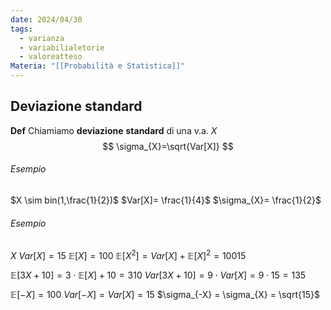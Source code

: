 ```yaml
---
date: 2024/04/30
tags:
  - varianza
  - variabilialetorie
  - valoreatteso
Materia: "[[Probabilità e Statistica]]"
---
```

## Deviazione standard
**Def** Chiamiamo **deviazione** **standard** di una v.a. $X$
$$
\sigma_{X}=\sqrt{Var[X]}
$$
###### Esempio
$X \sim bin(1,\frac{1}{2})$   $Var[X]= \frac{1}{4}$    $\sigma_{X}= \frac{1}{2}$

###### Esempio
$X$   $Var[X]= 15$   $\mathbb{E}[X] = 100$
$\mathbb{E}[X^{2}] = Var[X]+ \mathbb{E}[X]^{2}=10015$

$\mathbb{E}[3X+10] = 3\cdot \mathbb{E}[X]+10 = 310$
$Var[3X+10] = 9\cdot Var[X] = 9 \cdot 15 = 135$

$\mathbb{E}[-X] = 100$
$Var[-X]=Var[X]=15$
$\sigma_{-X} = \sigma_{X} = \sqrt{15}$
